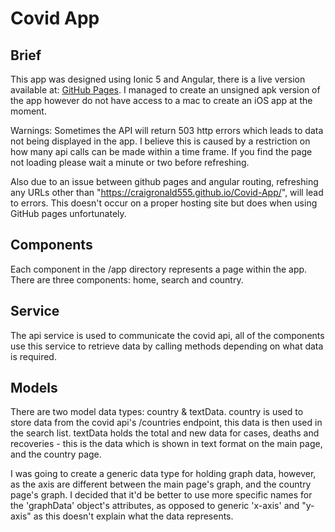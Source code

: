 # Covid App

## Brief

This app was designed using Ionic 5 and Angular, there is a live version available at: [GitHub Pages](https://craigronald555.github.io/Covid-App/). I managed to create an unsigned apk version of the app however do not have access to a mac to create an iOS app at the moment.

Warnings: Sometimes the API will return 503 http errors which leads to data not being displayed in the app. I believe this is caused by a restriction on how many api calls can be made within a time frame. If you find the page not loading please wait a minute or two before refreshing.

Also due to an issue between github pages and angular routing, refreshing any URLs other than "https://craigronald555.github.io/Covid-App/", will lead to errors. This doesn't occur on a proper hosting site but does when using GitHub pages unfortunately.

## Components

Each component in the /app directory represents a page within the app. There are three components: home, search and country.

## Service

The api service is used to communicate the covid api, all of the components use this service to retrieve data by calling methods depending on what data is required.

## Models

There are two model data types: country & textData. country is used to store data from the covid api's /countries endpoint, this data is then used in the search list. textData holds the total and new data for cases, deaths and recoveries - this is the data which is shown in text format on the main page, and the country page.

I was going to create a generic data type for holding graph data, however, as the axis are different between the main page's graph, and the country page's graph. I decided that it'd be better to use more specific names for the 'graphData' object's attributes, as opposed to generic 'x-axis' and "y-axis" as this doesn't explain what the data represents.

